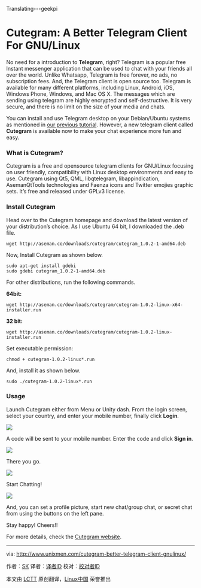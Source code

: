 Translating---geekpi

Cutegram: A Better Telegram Client For GNU/Linux
================================================================================
No need for a introduction to **Telegram**, right? Telegram is a popular free Instant messenger application that can be used to chat with your friends all over the world. Unlike Whatsapp, Telegram is free forever, no ads, no subscription fees. And, the Telegram client is open source too. Telegram is available for many different platforms, including Linux, Android, iOS, Windows Phone, Windows, and Mac OS X. The messages which are sending using telegram are highly encrypted and self-destructive. It is very secure, and there is no limit on the size of your media and chats.

You can install and use Telegram desktop on your Debian/Ubuntu systems as mentioned in [our previous tutorial][1]. However, a new telegram client called **Cutegram** is available now to make your chat experience more fun and easy.

### What is Cutegram? ###

Cutegram is a free and opensource telegram clients for GNU/Linux focusing on user friendly, compatibility with Linux desktop environments and easy to use. Cutegram using Qt5, QML, libqtelegram, libappindication, AsemanQtTools technologies and Faenza icons and Twitter emojies graphic sets. It’s free and released under GPLv3 license.

### Install Cutegram ###

Head over to the Cutegram homepage and download the latest version of your distribution’s choice. As I use Ubuntu 64 bit, I downloaded the .deb file.

    wget http://aseman.co/downloads/cutegram/cutegram_1.0.2-1-amd64.deb

Now, Install Cutegram as shown below.

    sudo apt-get install gdebi
    sudo gdebi cutegram_1.0.2-1-amd64.deb

For other distributions, run the following commands.

**64bit:**

    wget http://aseman.co/downloads/cutegram/cutegram-1.0.2-linux-x64-installer.run

**32 bit:**

    wget http://aseman.co/downloads/cutegram/cutegram-1.0.2-linux-installer.run

Set executable permission:

    chmod + cutegram-1.0.2-linux*.run

And, install it as shown below.

    sudo ./cutegram-1.0.2-linux*.run

### Usage ###

Launch Cutegram either from Menu or Unity dash. From the login screen, select your country, and enter your mobile number, finally click **Login**.

![](http://180016988.r.cdn77.net/wp-content/uploads/2015/01/Cutegram_005.png)

A code will be sent to your mobile number. Enter the code and click **Sign in**.

![](http://180016988.r.cdn77.net/wp-content/uploads/2015/01/Cutegram_002.png)

There you go.

![](http://180016988.r.cdn77.net/wp-content/uploads/2015/01/Cutegram_003.png)

Start Chatting!

![](http://180016988.r.cdn77.net/wp-content/uploads/2015/01/Cutegram_004.png)

And, you can set a profile picture, start new chat/group chat, or secret chat from using the buttons on the left pane.

Stay happy! Cheers!!

For more details, check the [Cutegram website][2].

--------------------------------------------------------------------------------

via: http://www.unixmen.com/cutegram-better-telegram-client-gnulinux/

作者：[SK][a]
译者：[译者ID](https://github.com/译者ID)
校对：[校对者ID](https://github.com/校对者ID)

本文由 [LCTT](https://github.com/LCTT/TranslateProject) 原创翻译，[Linux中国](http://linux.cn/) 荣誉推出

[a]:http://www.unixmen.com/author/sk/
[1]:http://www.unixmen.com/install-telegram-desktop-via-ppa/
[2]:http://aseman.co/en/products/cutegram/
